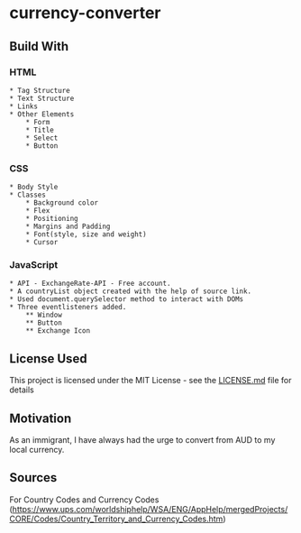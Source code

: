 # currency-converter

## Build With		
### HTML
    * Tag Structure
	* Text Structure
	* Links
	* Other Elements
		* Form
		* Title
		* Select
        * Button


### CSS
	* Body Style
	* Classes
		* Background color
		* Flex
		* Positioning
		* Margins and Padding
        * Font(style, size and weight)
        * Cursor


### JavaScript
    * API - ExchangeRate-API - Free account.
    * A countryList object created with the help of source link.
    * Used document.querySelector method to interact with DOMs
    * Three eventlisteners added.
        ** Window
        ** Button
        ** Exchange Icon      


## License Used
This project is licensed under the MIT License - see the [LICENSE.md](LICENSE.md) file for details

## Motivation
As an immigrant, I have always had the urge to convert from AUD to my local currency.

## Sources
For Country Codes and Currency Codes (https://www.ups.com/worldshiphelp/WSA/ENG/AppHelp/mergedProjects/CORE/Codes/Country_Territory_and_Currency_Codes.htm)
